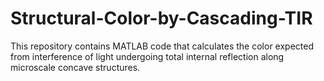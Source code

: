 # Structural-Color-by-Cascading-TIR
This repository contains MATLAB code that calculates the color expected from interference of light undergoing total internal reflection along microscale concave structures. 
